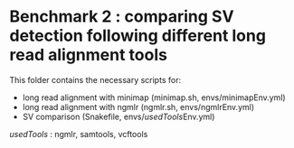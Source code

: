 # Benchmark 2 : comparing SV detection following different long read alignment tools

This folder contains the necessary scripts for:

- long read alignment with minimap (minimap.sh, envs/minimapEnv.yml)
- long read alignment with ngmlr (ngmlr.sh, envs/ngmlrEnv.yml)
- SV comparison (Snakefile, envs/*usedTools*Env.yml)

*usedTools* : ngmlr, samtools, vcftools

